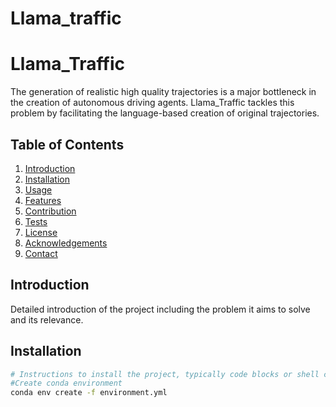 # Llama_traffic

# Llama_Traffic
The generation of realistic high quality trajectories is a major bottleneck in the creation of autonomous driving agents.
Llama_Traffic tackles this problem by facilitating the language-based creation of original trajectories.

## Table of Contents

1. [Introduction](#introduction)
2. [Installation](#installation)
3. [Usage](#usage)
4. [Features](#features)
5. [Contribution](#contribution)
6. [Tests](#tests)
7. [License](#license)
8. [Acknowledgements](#acknowledgements)
9. [Contact](#contact)

## Introduction

Detailed introduction of the project including the problem it aims to solve and its relevance.

## Installation

```bash
# Instructions to install the project, typically code blocks or shell commands.
#Create conda environment
conda env create -f environment.yml
````

